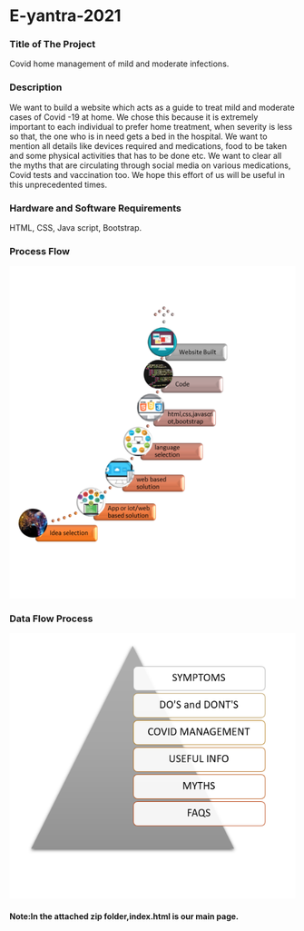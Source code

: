 # E-yantra-2021
<h3>Title of The Project</h3> Covid home management of mild and moderate infections.
<h3>Description</h3>
We want to build a website which acts as a guide to treat mild and moderate cases of Covid -19 at home. We chose this because it is extremely important to each individual to prefer home treatment, when severity is less so that, the one who is in need gets a bed in the hospital. We want to mention all details like devices required and medications, food to be taken and some physical activities that has to be done etc. We want to clear all the myths that are circulating through social media on various medications, Covid tests and vaccination too. We hope this effort of us will be useful in this unprecedented times.
<h3>Hardware and Software Requirements</h3>HTML, CSS, Java script, Bootstrap.
<h3>Process Flow </h3>
<img src="https://github.com/ahcsss21/E-yantra-2021/blob/main/Process%20flow.PNG">
 <h3>Data Flow Process</h3>
 <img src="https://github.com/ahcsss21/E-yantra-2021/blob/main/Data%20Flow%20process.PNG">
 <h4>Note:In the attached zip folder,index.html is our main page.</h4>
